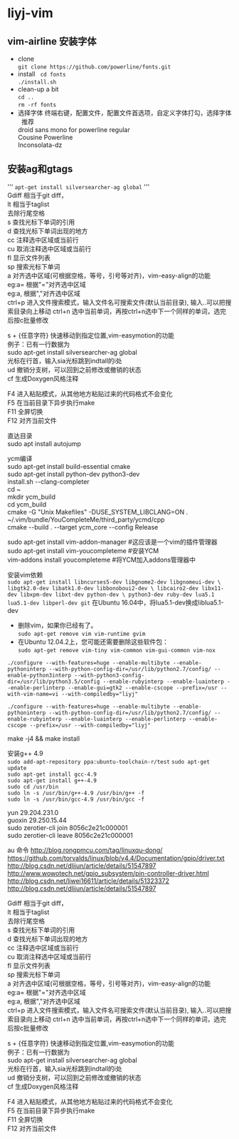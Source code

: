 # liyj-vim
## vim-airline 安装字体  
* clone  
`git clone https://github.com/powerline/fonts.git`  
* install  
`cd fonts`  
`./install.sh`  
* clean-up a bit  
`cd ..`  
`rm -rf fonts`  
* 选择字体
终端右键，配置文件，配置文件首选项，自定义字体打勾，选择字体   
推荐   
droid sans mono for powerline regular  
Cousine Powerline  
Inconsolata-dz   
## 安装ag和gtags  
''' 
`apt-get install silversearcher-ag global`
'''  
Gdiff 相当于git diff，  
<leader>lt 相当于taglist  
<leader><space> 去除行尾空格  
<leader>s  查找光标下单词的引用  
<leader>d  查找光标下单词出现的地方  
<leader>cc 注释选中区域或当前行  
<leader>cu 取消注释选中区域或当前行  
<leader>fl 显示文件列表  
<leader>sp 搜索光标下单词  
<leader>a  对齐选中区域(可根据空格，等号，引号等对齐)，vim-easy-align的功能  
eg:<leader>a=  根据"="对齐选中区域  
eg:<leader>a,  根据","对齐选中区域  
ctrl+p 进入文件搜索模式，输入文件名可搜索文件(默认当前目录), 输入..可以把搜索目录向上移动
ctrl+n 选中当前单词，再按ctrl+n选中下一个同样的单词，选完后按c批量修改  

s + {任意字符}  快速移动到指定位置,vim-easymotion的功能  
例子：已有一行数据为  
sudo apt-get install silversearcher-ag global  
光标在行首，输入sia光标跳到indtall的i处  
<leader>ud 撤销分支树，可以回到之前修改或撤销的状态  
<leader>cf 生成Doxygen风格注释  

F4 进入粘贴模式，从其他地方粘贴过来的代码格式不会变化  
F5 在当前目录下异步执行make  
F11 全屏切换  
F12 对齐当前文件  

直达目录  
sudo apt install autojump  
  
ycm编译  
sudo apt-get install build-essential cmake   
sudo apt-get install python-dev python3-dev  
install.sh --clang-completer   
cd ~  
mkdir ycm_build  
cd ycm_build  
cmake -G "Unix Makefiles" -DUSE_SYSTEM_LIBCLANG=ON . ~/.vim/bundle/YouCompleteMe/third_party/ycmd/cpp  
cmake --build . --target ycm_core --config Release  

sudo apt-get install vim-addon-manager  #这应该是一个vim的插件管理器  
sudo apt-get install vim-youcompleteme  #安装YCM  
vim-addons install youcompleteme    #将YCM加入addons管理器中  


安装vim依赖  
`sudo apt-get install libncurses5-dev libgnome2-dev libgnomeui-dev \
    libgtk2.0-dev libatk1.0-dev libbonoboui2-dev \
    libcairo2-dev libx11-dev libxpm-dev libxt-dev python-dev \
    python3-dev ruby-dev lua5.1 lua5.1-dev libperl-dev git`
在Ubuntu 16.04中，将lua5.1-dev换成liblua5.1-dev

* 删除vim，如果你已经有了。  
`sudo apt-get remove vim vim-runtime gvim`  
* 在Ubuntu 12.04.2上，您可能还需要删除这些软件包：  
`sudo apt-get remove vim-tiny vim-common vim-gui-common vim-nox`  
   
`./configure --with-features=huge --enable-multibyte --enable-pythoninterp --with-python-config-dir=/usr/lib/python2.7/config/ --enable-python3interp --with-python3-config-dir=/usr/lib/python3.5/config --enable-rubyinterp --enable-luainterp --enable-perlinterp --enable-gui=gtk2 --enable-cscope --prefix=/usr --with-vim-name=vi --with-compiledby="liyj"`    

`
./configure --with-features=huge --enable-multibyte --enable-pythoninterp --with-python-config-dir=/usr/lib/python2.7/config/ --enable-rubyinterp --enable-luainterp --enable-perlinterp --enable-cscope --prefix=/usr --with-compiledby="liyj"
`
  
make -j4 && make install  
 
安装g++ 4.9  
`sudo add-apt-repository ppa:ubuntu-toolchain-r/test` 
`sudo apt-get update`  
`sudo apt-get install gcc-4.9`  
`sudo apt-get install g++-4.9`  
`sudo cd /usr/bin`  
`sudo ln -s /usr/bin/g++-4.9 /usr/bin/g++ -f`  
`sudo ln -s /usr/bin/gcc-4.9 /usr/bin/gcc -f`  
  
yun     29.204.231.0  
guoxin  29.250.15.44  
sudo zerotier-cli join 8056c2e21c000001  
sudo zerotier-cli leave 8056c2e21c000001  

au 命令 
http://blog.rongpmcu.com/tag/linuxqu-dong/  
https://github.com/torvalds/linux/blob/v4.4/Documentation/gpio/driver.txt  
http://blog.csdn.net/dlijun/article/details/51547897  
http://www.wowotech.net/gpio_subsystem/pin-controller-driver.html  
http://blog.csdn.net/liwei16611/article/details/51323372  
http://blog.csdn.net/dlijun/article/details/51547897  

Gdiff 相当于git diff，  
<leader>lt 相当于taglist  
<leader><space> 去除行尾空格  
<leader>s  查找光标下单词的引用  
<leader>d  查找光标下单词出现的地方  
<leader>cc 注释选中区域或当前行  
<leader>cu 取消注释选中区域或当前行  
<leader>fl 显示文件列表  
<leader>sp 搜索光标下单词  
<leader>a  对齐选中区域(可根据空格，等号，引号等对齐)，vim-easy-align的功能  
eg:<leader>a=  根据"="对齐选中区域  
eg:<leader>a,  根据","对齐选中区域  
ctrl+p 进入文件搜索模式，输入文件名可搜索文件(默认当前目录), 输入..可以把搜索目录向上移动
ctrl+n 选中当前单词，再按ctrl+n选中下一个同样的单词，选完后按c批量修改  

s + {任意字符}  快速移动到指定位置,vim-easymotion的功能  
例子：已有一行数据为  
sudo apt-get install silversearcher-ag global  
光标在行首，输入sia光标跳到indtall的i处  
<leader>ud 撤销分支树，可以回到之前修改或撤销的状态  
<leader>cf 生成Doxygen风格注释  

F4 进入粘贴模式，从其他地方粘贴过来的代码格式不会变化  
F5 在当前目录下异步执行make  
F11 全屏切换  
F12 对齐当前文件  
